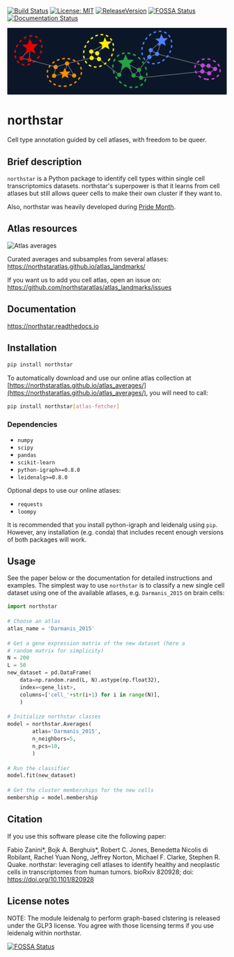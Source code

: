 [![Build Status](https://travis-ci.org/iosonofabio/northstar.svg?branch=master)](https://travis-ci.org/iosonofabio/northstar)
[![License: MIT](https://img.shields.io/badge/license-MIT-brightgreen.svg)](https://opensource.org/licenses/MIT)
[![ReleaseVersion](https://img.shields.io/pypi/v/northstar?color=limegreen)](https://pypi.org/project/northstar/)
[![FOSSA Status](https://app.fossa.io/api/projects/git%2Bgithub.com%2Fiosonofabio%2Fnorthstar.svg?type=shield)](https://app.fossa.io/projects/git%2Bgithub.com%2Fiosonofabio%2Fnorthstar?ref=badge_shield)
[![Documentation Status](https://readthedocs.org/projects/northstar/badge/?version=latest)](https://northstar.readthedocs.io/en/latest/?badge=latest)
<!--
[![Coverage Status](https://coveralls.io/repos/github/iosonofabio/northstar/badge.svg?branch=master)](https://coveralls.io/github/iosonofabio/northstar?branch=master)
-->

![Logo](docs/_static/logo.png)
# northstar
Cell type annotation guided by cell atlases, with freedom to be queer.

## Brief description
`northstar` is a Python package to identify cell types within single cell transcriptomics datasets.
northstar's superpower is that it learns from cell atlases but still allows queer cells to make their own cluster if they want to.

Also, northstar was heavily developed during [Pride Month](https://en.wikipedia.org/wiki/Gay_pride).

## Atlas resources
![Atlas averages](https://iosonofabio.github.io/atlas_landmarks/static/logo.png)

Curated averages and subsamples from several atlases: https://northstaratlas.github.io/atlas_landmarks/

If you want us to add you cell atlas, open an issue on: https://github.com/northstaratlas/atlas_landmarks/issues

## Documentation
https://northstar.readthedocs.io

## Installation
```bash
pip install northstar
```

To automatically download and use our online atlas collection at [https://northstaratlas.github.io/atlas_averages/](https://northstaratlas.github.io/atlas_averages/), you will need to call:

```bash
pip install northstar[atlas-fetcher]
```

### Dependencies
- `numpy`
- `scipy`
- `pandas`
- `scikit-learn`
- `python-igraph>=0.8.0`
- `leidenalg>=0.8.0`

Optional deps to use our online atlases:

- `requests`
- `loompy`

It is recommended that you install python-igraph and leidenalg using `pip`. However, any installation (e.g. conda) that includes recent enough versions of both packages will work.

## Usage
See the paper below or the documentation for detailed instructions and examples. The simplest way to use `northstar` is to classify a new single cell dataset using one of the available atlases, e.g. `Darmanis_2015` on brain cells:

```python
import northstar

# Choose an atlas
atlas_name = 'Darmanis_2015'

# Get a gene expression matrix of the new dataset (here a
# random matrix for simplicity)
N = 200
L = 50
new_dataset = pd.DataFrame(
    data=np.random.rand(L, N).astype(np.float32),
    index=<gene_list>,
    columns=['cell_'+str(i+1) for i in range(N)],
    )

# Initialize northstar classes
model = northstar.Averages(
        atlas='Darmanis_2015',
        n_neighbors=5,
        n_pcs=10,
        )

# Run the classifier
model.fit(new_dataset)

# Get the cluster memberships for the new cells
membership = model.membership
```

## Citation
If you use this software please cite the following paper:

Fabio Zanini\*, Bojk A. Berghuis\*, Robert C. Jones, Benedetta Nicolis di Robilant, Rachel Yuan Nong, Jeffrey Norton, Michael F. Clarke, Stephen R. Quake. northstar: leveraging cell atlases to identify healthy and neoplastic cells in transcriptomes from human tumors. bioRxiv 820928; doi: https://doi.org/10.1101/820928 

## License notes
NOTE: The module leidenalg to perform graph-based clstering is released
under the GLP3 license. You agree with those licensing terms if you use
leidenalg within northstar.


[![FOSSA Status](https://app.fossa.io/api/projects/git%2Bgithub.com%2Fiosonofabio%2Fnorthstar.svg?type=large)](https://app.fossa.io/projects/git%2Bgithub.com%2Fiosonofabio%2Fnorthstar?ref=badge_large)
